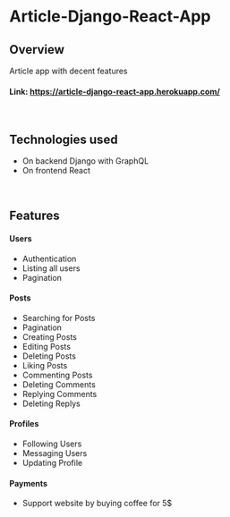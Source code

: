 # Article-Django-React-App

## Overview
Article app with decent features

#### **Link: https://article-django-react-app.herokuapp.com/**

<br/>

## Technologies used
- On backend Django with GraphQL
- On frontend React

<br/>

## Features
#### Users
- Authentication
- Listing all users
- Pagination
#### Posts
- Searching for Posts
- Pagination
- Creating Posts
- Editing Posts
- Deleting Posts
- Liking Posts
- Commenting Posts
- Deleting Comments
- Replying Comments
- Deleting Replys
#### Profiles
- Following Users
- Messaging Users
- Updating Profile
#### Payments
- Support website by buying coffee for 5$
